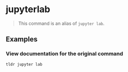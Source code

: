 # jupyterlab

> This command is an alias of `jupyter lab`.

## Examples

### View documentation for the original command

```bash
tldr jupyter lab
```
